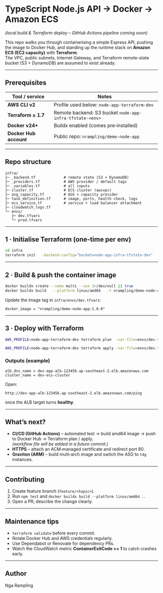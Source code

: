 # TypeScript Node.js API → Docker → Amazon ECS
*(local build & Terraform deploy – GitHub Actions pipeline coming soon)*

This repo walks you through containerising a simple Express API, pushing the image to Docker Hub, and standing up the runtime stack on **Amazon ECS (EC2 capacity)** with **Terraform**.  
The VPC, public subnets, Internet Gateway, and Terraform remote-state bucket (S3 + DynamoDB) are assumed to exist already.

---

## Prerequisites

| Tool / service | Notes |
|----------------|-------|
| **AWS CLI v2** | Profile used below: `node-app-terraform-dev` |
| **Terraform ≥ 1.7** | Remote backend: S3 bucket `node-app-infra-tfstate-<env>` |
| **Docker v24+** | Buildx enabled (comes pre‑installed) |
| **Docker Hub account** | Public repo: `nrampling/demo-node-app` |

---

## Repo structure

```
infra/
├─ _backend.tf             # remote state (S3 + DynamoDB)
├─ _providers.tf           # AWS provider / default tags
├─ _variables.tf           # all inputs
├─ cluster.tf              # ECS cluster (awsvpc)
├─ asg_capacity.tf         # ASG + capacity provider
├─ task_definition.tf      # image, ports, health check, logs
├─ ecs_service.tf          # service + load balancer attachment
├─ cloudwatch_logs.tf
└─ envs/
   ├─ dev.tfvars
   └─ prod.tfvars
```

---

## 1 · Initialise Terraform (one‑time per env)

```bash
cd infra
terraform init   -backend-config="bucket=node-app-infra-tfstate-dev"   -backend-config="profile=node-app-terraform-dev"
```

---

## 2 · Build & push the container image

```bash
docker buildx create --name multi --use 2>/dev/null || true
docker buildx build   --platform linux/amd64   -t nrampling/demo-node-app:1.0.0   --push .
```

Update the image tag in `infra/envs/dev.tfvars`:

```hcl
docker_image = "nrampling/demo-node-app:1.0.0"
```

---

## 3 · Deploy with Terraform

```bash
AWS_PROFILE=node-app-terraform-dev terraform plan  -var-file=envs/dev.tfvars

AWS_PROFILE=node-app-terraform-dev terraform apply -var-file=envs/dev.tfvars
```

### Outputs (example)

```text
alb_dns_name = dev-app-alb-123456.ap-southeast-2.elb.amazonaws.com
cluster_name = dev-ecs-cluster
```

Open:

```
http://dev-app-alb-123456.ap-southeast-2.elb.amazonaws.com/ping
```

once the ALB target turns **healthy**.

---

## What’s next?

* **CI/CD (GitHub Actions)** – automated test → build amd64 image → push to Docker Hub → Terraform plan / apply.  
  *(workflow file will be added in a future commit.)*
* **HTTPS** – attach an ACM‑managed certificate and redirect port 80.
* **Graviton (ARM)** – build multi‑arch image and switch the ASG to `t4g` instances.

---

## Contributing

1. Create feature branch (`feature/<topic>`).
2. Run `npm test` and `docker buildx build --platform linux/amd64 .`.
3. Open a PR; describe the change clearly.

---

## Maintenance tips

* `terraform validate` before every commit.  
* Rotate Docker Hub and AWS credentials regularly.  
* Use Dependabot or Renovate for dependency PRs.  
* Watch the CloudWatch metric **ContainerExitCode >= 1** to catch crashes early.

---

## Author

Nga Rampling
